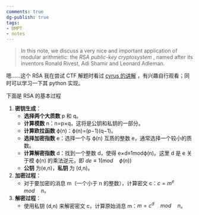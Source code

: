 ```yaml
---
comments: true
dg-publish: true
tags:
- DMPT
- notes
---
```


> In this note, we discuss a very nice and important application of modular arithmetic: the _RSA public-key cryptosystem_ , named after its inventors Ronald Rivest, Adi Shamir and Leonard Adleman.

嗯……这个 RSA 我在尝试 CTF 解题时看过 [cyrus 的讲解](https://cyrus28214.top/post/b161510a6684/?highlight=rsa) ，有兴趣自行观看；同时可以学习一下其 python 实现。

下面是 RSA 的基本过程

1. **密钥生成**：
    - **选择两个大质数** p 和 q。
    - **计算模数** n：n=p×q，这将是公钥和私钥的一部分。
    - **计算欧拉函数** ϕ(n)：ϕ(n)=(p−1)(q−1)。
    - **选择加密指数** e：选择一个与 ϕ(n) 互质的整数 e，通常选择一个较小的质数。
    - **计算解密指数** d：找到一个整数 d，使得 e×d≡1modϕ(n)。这里 d 是 e 关于模 ϕ(n) 的乘法逆元，即 $de \equiv 1 (mod\quad \phi (n))$ 
    - **公钥** 为(e,n)，**私钥** 为 (d,n)。
2. **加密过程**：
    - 对于要加密的消息 m（一个小于 n 的整数），计算密文 c：$c=m^{e}\quad mod\quad n$。
3. **解密过程**：
    - 使用私钥 (d,n) 来解密密文 c，计算原始消息 m：$m=c^{d}\quad mod\quad n$。

